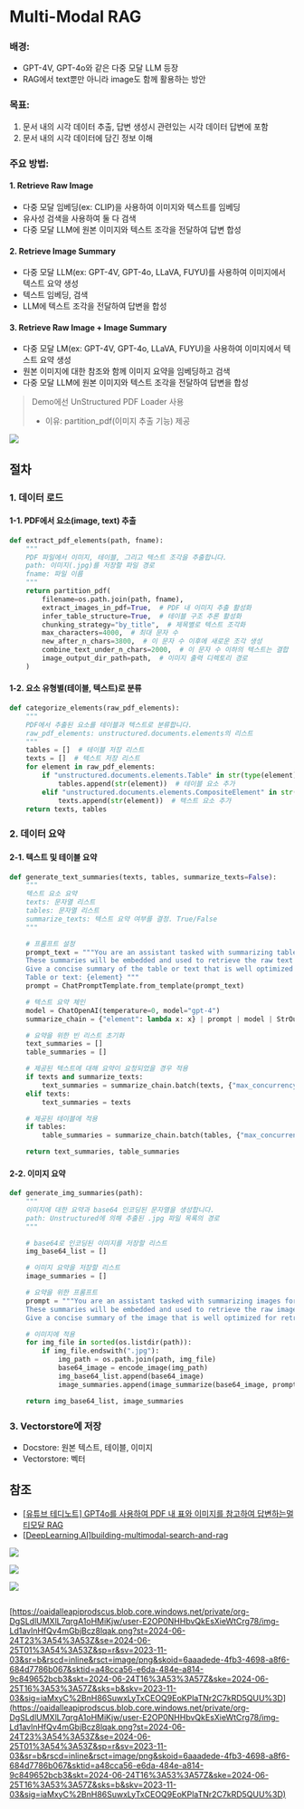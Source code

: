 
# Multi-Modal RAG

### 배경:
- GPT-4V, GPT-4o와 같은 다중 모달 LLM 등장
- RAG에서 text뿐만 아니라 image도 함께 활용하는 방안 

### 목표:
1. 문서 내의 시각 데이터 추출, 답변 생성시 관련있는 시각 데이터 답변에 포함
2. 문서 내의 시각 데이터에 담긴 정보 이해
### 주요 방법:

#### 1. Retrieve Raw Image
- 다중 모달 임베딩(ex: CLIP)을 사용하여 이미지와 텍스트를 임베딩
- 유사성 검색을 사용하여 둘 다 검색
- 다중 모달 LLM에 원본 이미지와 텍스트 조각을 전달하여 답변 합성

#### 2. Retrieve Image Summary
- 다중 모달 LLM(ex: GPT-4V, GPT-4o, LLaVA, FUYU)를 사용하여 이미지에서 텍스트 요약 생성
- 텍스트 임베딩, 검색
- LLM에 텍스트 조각을 전달하여 답변을 합성
#### 3. Retrieve Raw Image + Image Summary
- 다중 모달 LM(ex: GPT-4V, GPT-4o, LLaVA, FUYU)을 사용하여 이미지에서 텍스트 요약 생성
- 원본 이미지에 대한 참조와 함께 이미지 요약을 임베딩하고 검색
- 다중 모달 LLM에 원본 이미지와 텍스트 조각을 전달하여 답변을 합성

> Demo에선 UnStructured PDF Loader 사용
> - 이유: partition_pdf(이미지 추출 기능) 제공

![](https://i.imgur.com/rqUfDaj.png)

## 절차

### 1. 데이터 로드

#### 1-1. PDF에서 요소(image, text) 추출
```python
def extract_pdf_elements(path, fname):
    """
    PDF 파일에서 이미지, 테이블, 그리고 텍스트 조각을 추출합니다.
    path: 이미지(.jpg)를 저장할 파일 경로
    fname: 파일 이름
    """
    return partition_pdf(
        filename=os.path.join(path, fname),
        extract_images_in_pdf=True,  # PDF 내 이미지 추출 활성화
        infer_table_structure=True,  # 테이블 구조 추론 활성화
        chunking_strategy="by_title",  # 제목별로 텍스트 조각화
        max_characters=4000,  # 최대 문자 수
        new_after_n_chars=3800,  # 이 문자 수 이후에 새로운 조각 생성
        combine_text_under_n_chars=2000,  # 이 문자 수 이하의 텍스트는 결합
        image_output_dir_path=path,  # 이미지 출력 디렉토리 경로
    )
```

#### 1-2. 요소 유형별(테이블, 텍스트)로 분류

```python
def categorize_elements(raw_pdf_elements):
    """
    PDF에서 추출된 요소를 테이블과 텍스트로 분류합니다.
    raw_pdf_elements: unstructured.documents.elements의 리스트
    """
    tables = []  # 테이블 저장 리스트
    texts = []  # 텍스트 저장 리스트
    for element in raw_pdf_elements:
        if "unstructured.documents.elements.Table" in str(type(element)):
            tables.append(str(element))  # 테이블 요소 추가
        elif "unstructured.documents.elements.CompositeElement" in str(type(element)):
            texts.append(str(element))  # 텍스트 요소 추가
    return texts, tables
```


### 2. 데이터 요약

#### 2-1. 텍스트 및 테이블 요약
```python
def generate_text_summaries(texts, tables, summarize_texts=False):
    """
    텍스트 요소 요약
    texts: 문자열 리스트
    tables: 문자열 리스트
    summarize_texts: 텍스트 요약 여부를 결정. True/False
    """

    # 프롬프트 설정
    prompt_text = """You are an assistant tasked with summarizing tables and text for retrieval. \
    These summaries will be embedded and used to retrieve the raw text or table elements. \
    Give a concise summary of the table or text that is well optimized for retrieval. Use Korean. \
    Table or text: {element} """
    prompt = ChatPromptTemplate.from_template(prompt_text)

    # 텍스트 요약 체인
    model = ChatOpenAI(temperature=0, model="gpt-4")
    summarize_chain = {"element": lambda x: x} | prompt | model | StrOutputParser()

    # 요약을 위한 빈 리스트 초기화
    text_summaries = []
    table_summaries = []

    # 제공된 텍스트에 대해 요약이 요청되었을 경우 적용
    if texts and summarize_texts:
        text_summaries = summarize_chain.batch(texts, {"max_concurrency": 5})
    elif texts:
        text_summaries = texts

    # 제공된 테이블에 적용
    if tables:
        table_summaries = summarize_chain.batch(tables, {"max_concurrency": 5})

    return text_summaries, table_summaries
```


#### 2-2. 이미지 요약

```python
def generate_img_summaries(path):
    """
    이미지에 대한 요약과 base64 인코딩된 문자열을 생성합니다.
    path: Unstructured에 의해 추출된 .jpg 파일 목록의 경로
    """

    # base64로 인코딩된 이미지를 저장할 리스트
    img_base64_list = []

    # 이미지 요약을 저장할 리스트
    image_summaries = []

    # 요약을 위한 프롬프트
    prompt = """You are an assistant tasked with summarizing images for retrieval. \
    These summaries will be embedded and used to retrieve the raw image. \
    Give a concise summary of the image that is well optimized for retrieval."""

    # 이미지에 적용
    for img_file in sorted(os.listdir(path)):
        if img_file.endswith(".jpg"):
            img_path = os.path.join(path, img_file)
            base64_image = encode_image(img_path)
            img_base64_list.append(base64_image)
            image_summaries.append(image_summarize(base64_image, prompt))

    return img_base64_list, image_summaries
```


### 3. Vectorstore에 저장

- Docstore: 원본 텍스트, 테이블, 이미지
- Vectorstore: 벡터



## 참조

- [\[유튜브 테디노트\] GPT4o를 사용하여 PDF 내 표와 이미지를 참고하여 답변하는멀티모달 RAG](https://youtu.be/U_f4-Br3_Y0?si=Q-cRhXih576BoDcg)
- [\[DeepLearning.AI\]building-multimodal-search-and-rag](https://learn.deeplearning.ai/courses/building-multimodal-search-and-rag)





![](https://i.imgur.com/eSO9CoH.png)

![](https://i.imgur.com/IGfnuxc.png)


![](https://i.imgur.com/ZMTUlU3.png)


![]()

[https://oaidalleapiprodscus.blob.core.windows.net/private/org-DgSLdlUMXlL7qrgA1oHMiKjw/user-E2OP0NHHbvQkEsXieWtCrg78/img-Ld1avlnHfQv4mGbjBcz8lqak.png?st=2024-06-24T23%3A54%3A53Z&se=2024-06-25T01%3A54%3A53Z&sp=r&sv=2023-11-03&sr=b&rscd=inline&rsct=image/png&skoid=6aaadede-4fb3-4698-a8f6-684d7786b067&sktid=a48cca56-e6da-484e-a814-9c849652bcb3&skt=2024-06-24T16%3A53%3A57Z&ske=2024-06-25T16%3A53%3A57Z&sks=b&skv=2023-11-03&sig=iaMxyC%2BnH86SuwxLyTxCEOQ9EoKPlaTNr2C7kRD5QUU%3D](https://oaidalleapiprodscus.blob.core.windows.net/private/org-DgSLdlUMXlL7qrgA1oHMiKjw/user-E2OP0NHHbvQkEsXieWtCrg78/img-Ld1avlnHfQv4mGbjBcz8lqak.png?st=2024-06-24T23%3A54%3A53Z&se=2024-06-25T01%3A54%3A53Z&sp=r&sv=2023-11-03&sr=b&rscd=inline&rsct=image/png&skoid=6aaadede-4fb3-4698-a8f6-684d7786b067&sktid=a48cca56-e6da-484e-a814-9c849652bcb3&skt=2024-06-24T16%3A53%3A57Z&ske=2024-06-25T16%3A53%3A57Z&sks=b&skv=2023-11-03&sig=iaMxyC%2BnH86SuwxLyTxCEOQ9EoKPlaTNr2C7kRD5QUU%3D)



